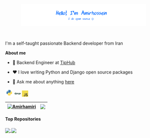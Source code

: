 <p align="center"><a href="https://codeyad.com"><img width="80%" alt="Hello, I'm Amirhossein. I do open source!" src="./assets/gh-readme-header2.png" /></a></p>

<br />

I'm a self-taught passionate Backend developer from Iran

**About me**

- 💼 Backend Engineer at [TipHub](http://tiphub.net/)

- ❤️ I love writing Python and Django open source packages

- 💬 Ask me about anything [here](https://github.com/amirhamiri/amirhamiri/issues)

<code><img height="26" alt="typescript" src="https://raw.githubusercontent.com/github/explore/80688e429a7d4ef2fca1e82350fe8e3517d3494d/topics/python/python.png"></code>
<code><img height="20" alt="react" src="https://raw.githubusercontent.com/github/explore/80688e429a7d4ef2fca1e82350fe8e3517d3494d/topics/django/django.png"></code>
<code><img height="20" alt="javascript" src="https://raw.githubusercontent.com/github/explore/80688e429a7d4ef2fca1e82350fe8e3517d3494d/topics/javascript/javascript.png"></code>


| <a href="https://github.com/anuraghazra/github-readme-stats"><img align="center" src="https://github-readme-stats.vercel.app/api?username=amirhamiri&show_icons=true&include_all_commits=true&theme=green&hide_border=true" alt="Amirhamiri" /></a> | <a href="https://github.com/amirhamiri/python-image-tools"><img align="center" src="https://github-readme-stats.vercel.app/api/top-langs/?username=amirhamiri&layout=compact&theme=green&hide_border=true" /></a> |
|------------------------------------------------------------------------------------------------------------------------------------------------------------------------------------------------------------------------------------------------------------------|-------------------------------------------------------------------------------------------------------------------------------------------------------------------------------------------------------------------|

#### Top Repositories


<a href="https://github.com/amirhamiri/python-image-tools">
  <img align="center" src="https://github-readme-stats.vercel.app/api/pin/?username=amirhamiri&repo=python-image-tools&theme=green" />
</a>
<a href="https://github.com/amirhamiri/django-admin-notification">
  <img align="center" src="https://github-readme-stats.vercel.app/api/pin/?username=amirhamiri&repo=django-admin-notification&theme=green" />
</a>

<br />
<br />
